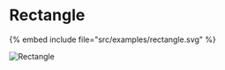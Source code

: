 # Rectangle

{% embed include file="src/examples/rectangle.svg" %}

![Rectangle](/examples/rectangle.svg)
